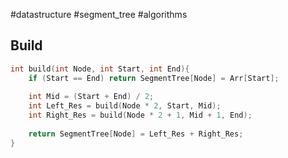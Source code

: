 #datastructure #segment_tree #algorithms
## Build 
```cpp
int build(int Node, int Start, int End){
	if (Start == End) return SegmentTree[Node] = Arr[Start];
	
	int Mid = (Start + End) / 2;
	int Left_Res = build(Node * 2, Start, Mid);
	int Right_Res = build(Node * 2 + 1, Mid + 1, End);
	
	return SegmentTree[Node] = Left_Res + Right_Res;
}
```